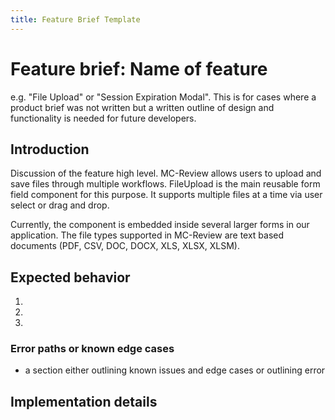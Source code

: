 ```yaml
---
title: Feature Brief Template
---
```


# Feature brief: Name of feature
e.g. "File Upload" or "Session Expiration Modal". This is for cases where a product brief was not written but a written outline of design and functionality is needed for future developers.

## Introduction

Discussion of the feature high level.
MC-Review allows users to upload and save files through multiple workflows. FileUpload is the main reusable form field component for this purpose. It supports multiple files at a time via user select or drag and drop.

Currently, the component is embedded inside several larger forms in our application. The file types supported in MC-Review are text based documents (PDF, CSV, DOC, DOCX, XLS, XLSX, XLSM).

## Expected behavior
1.
2.
3.

### Error paths or known edge cases
- a section either outlining known issues and edge cases or outlining error

## Implementation details